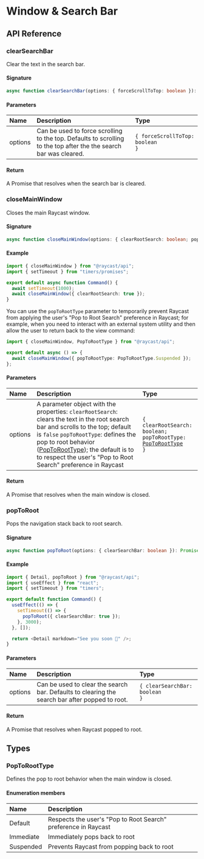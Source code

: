 # Window & Search Bar

## API Reference

### clearSearchBar

Clear the text in the search bar.

#### Signature

```typescript
async function clearSearchBar(options: { forceScrollToTop: boolean }): Promise<void>;
```

#### Parameters

| Name | Description | Type |
| :--- | :--- | :--- |
| options | Can be used to force scrolling to the top. Defaults to scrolling to the top after the the search bar was cleared. | <code>{ forceScrollToTop: boolean }</code> |

#### Return

A Promise that resolves when the search bar is cleared.

### closeMainWindow

Closes the main Raycast window.

#### Signature

```typescript
async function closeMainWindow(options: { clearRootSearch: boolean; popToRootType?: PopToRootType }): Promise<void>;
```

#### Example

```typescript
import { closeMainWindow } from "@raycast/api";
import { setTimeout } from "timers/promises";

export default async function Command() {
  await setTimeout(1000);
  await closeMainWindow({ clearRootSearch: true });
}
```

You can use the `popToRootType` parameter to temporarily prevent Raycast from applying the user's "Pop to Root Search" preference in Raycast; for example, when you need to interact with an external system utility and then allow the user to return back to the view command:

```typescript
import { closeMainWindow, PopToRootType } from "@raycast/api";

export default async () => {
  await closeMainWindow({ popToRootType: PopToRootType.Suspended });
};
```

#### Parameters

| Name | Description | Type |
| :--- | :--- | :--- |
| options | A parameter object with the properties: `clearRootSearch`: clears the text in the root search bar and scrolls to the top; default is `false` `popToRootType`: defines the pop to root behavior ([PopToRootType](window-and-search-bar.md#poptoroottype)); the default is to to respect the user's "Pop to Root Search" preference in Raycast | <code>{ clearRootSearch: boolean; popToRootType: [PopToRootType](window-and-search-bar.md#poptoroottype) }</code> |

#### Return

A Promise that resolves when the main window is closed.

### popToRoot

Pops the navigation stack back to root search.

#### Signature

```typescript
async function popToRoot(options: { clearSearchBar: boolean }): Promise<void>;
```

#### Example

```typescript
import { Detail, popToRoot } from "@raycast/api";
import { useEffect } from "react";
import { setTimeout } from "timers";

export default function Command() {
  useEffect(() => {
    setTimeout(() => {
      popToRoot({ clearSearchBar: true });
    }, 3000);
  }, []);

  return <Detail markdown="See you soon 👋" />;
}
```

#### Parameters

| Name | Description | Type |
| :--- | :--- | :--- |
| options | Can be used to clear the search bar. Defaults to clearing the search bar after popped to root. | <code>{ clearSearchBar: boolean }</code> |

#### Return

A Promise that resolves when Raycast popped to root.

## Types

### PopToRootType

Defines the pop to root behavior when the main window is closed.

#### Enumeration members

| Name      | Description                                                    |
| :-------- | :------------------------------------------------------------- |
| Default   | Respects the user's "Pop to Root Search" preference in Raycast |
| Immediate | Immediately pops back to root                                  |
| Suspended | Prevents Raycast from popping back to root                     |
